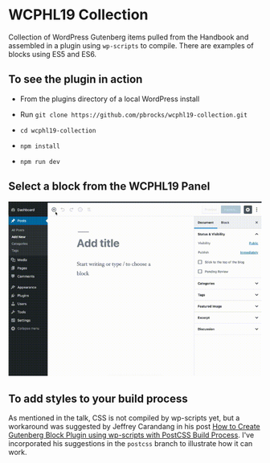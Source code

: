 # WCPHL19 Collection

Collection of WordPress Gutenberg items pulled from the Handbook and assembled in a plugin using `wp-scripts` to compile. There are examples of blocks using ES5 and ES6.

## To see the plugin in action

 * From the plugins directory of a local WordPress install

 * Run `git clone https://github.com/pbrocks/wcphl19-collection.git` 

 * `cd wcphl19-collection`

 * `npm install`

 * `npm run dev`



## Select a block from the WCPHL19 Panel

![Panel](https://github.com/pbrocks/wcphl19-collection/blob/master/lib/images/panel-in-block-selector.gif)

## To add styles to your build process

As mentioned in the talk, CSS is not compiled by wp-scripts yet, but a workaround was suggested by Jeffrey Carandang in his post [How to Create Gutenberg Block Plugin using wp-scripts with PostCSS Build Process](https://jeffreycarandang.com/create-gutenberg-block-plugin-wp-scripts-postcss-build/). I've incorporated his suggestions in the `postcss` branch to illustrate how it can work.
